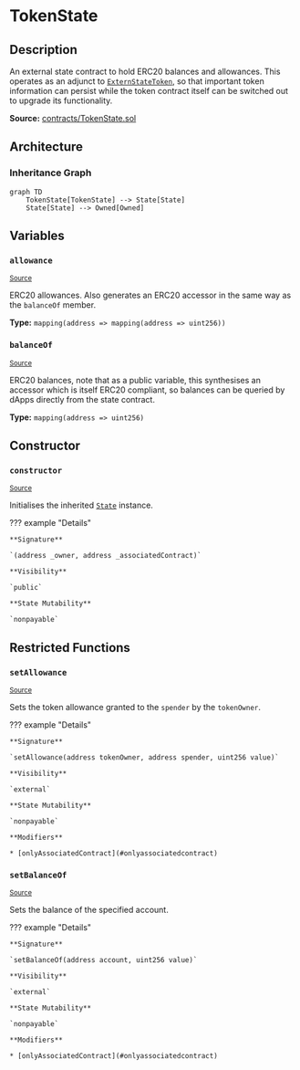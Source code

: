 # TokenState

## Description

An external state contract to hold ERC20 balances and allowances. This operates as an adjunct to [`ExternStateToken`](ExternStateToken.md), so that important token information can persist while the token contract itself can be switched out to upgrade its functionality.

**Source:** [contracts/TokenState.sol](https://github.com/Synthetixio/synthetix/tree/v2.29.2/contracts/TokenState.sol)

## Architecture

### Inheritance Graph

```mermaid
graph TD
    TokenState[TokenState] --> State[State]
    State[State] --> Owned[Owned]

```

## Variables

### `allowance`

<sub>[Source](https://github.com/Synthetixio/synthetix/tree/v2.29.2/contracts/TokenState.sol#L12)</sub>

ERC20 allowances. Also generates an ERC20 accessor in the same way as the `balanceOf` member.

**Type:** `mapping(address => mapping(address => uint256))`

### `balanceOf`

<sub>[Source](https://github.com/Synthetixio/synthetix/tree/v2.29.2/contracts/TokenState.sol#L11)</sub>

ERC20 balances, note that as a public variable, this synthesises an accessor which is itself ERC20 compliant, so balances can be queried by dApps directly from the state contract.

**Type:** `mapping(address => uint256)`

## Constructor

### `constructor`

<sub>[Source](https://github.com/Synthetixio/synthetix/tree/v2.29.2/contracts/TokenState.sol#L14)</sub>

Initialises the inherited [`State`](State.md) instance.

??? example "Details"

    **Signature**

    `(address _owner, address _associatedContract)`

    **Visibility**

    `public`

    **State Mutability**

    `nonpayable`

## Restricted Functions

### `setAllowance`

<sub>[Source](https://github.com/Synthetixio/synthetix/tree/v2.29.2/contracts/TokenState.sol#L26)</sub>

Sets the token allowance granted to the `spender` by the `tokenOwner`.

??? example "Details"

    **Signature**

    `setAllowance(address tokenOwner, address spender, uint256 value)`

    **Visibility**

    `external`

    **State Mutability**

    `nonpayable`

    **Modifiers**

    * [onlyAssociatedContract](#onlyassociatedcontract)

### `setBalanceOf`

<sub>[Source](https://github.com/Synthetixio/synthetix/tree/v2.29.2/contracts/TokenState.sol#L40)</sub>

Sets the balance of the specified account.

??? example "Details"

    **Signature**

    `setBalanceOf(address account, uint256 value)`

    **Visibility**

    `external`

    **State Mutability**

    `nonpayable`

    **Modifiers**

    * [onlyAssociatedContract](#onlyassociatedcontract)
